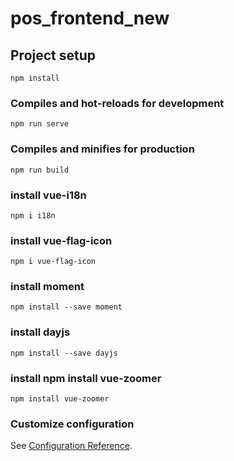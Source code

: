 # pos_frontend_new

## Project setup
```
npm install
```

### Compiles and hot-reloads for development
```
npm run serve
```

### Compiles and minifies for production
```
npm run build
```

### install vue-i18n
```
npm i i18n
```
### install vue-flag-icon
```
npm i vue-flag-icon
```

### install moment
```
npm install --save moment
```

### install dayjs
```
npm install --save dayjs
```

### install npm install vue-zoomer
```
npm install vue-zoomer
```

### Customize configuration
See [Configuration Reference](https://cli.vuejs.org/config/).

